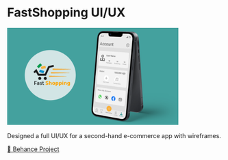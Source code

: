# FastShopping UI/UX

<img src="/img/fast-shopping.png" alt="FastShopping" width="400"/>

Designed a full UI/UX for a second-hand e-commerce app with wireframes.  

[🔗 Behance Project](https://www.behance.net/gallery/223970121/FastShopping-Second-Hand-Marketplace-App)

